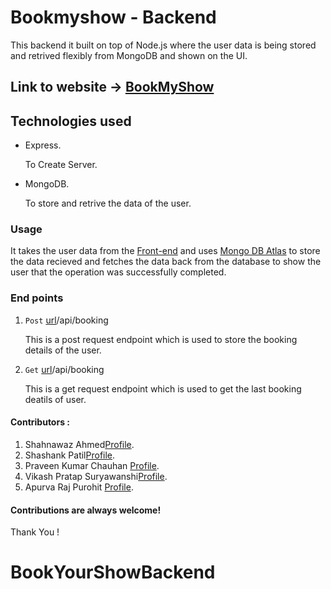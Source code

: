 # Bookmyshow - Backend

This backend it built on top of Node.js where the user data is being stored and retrived flexibly from MongoDB and shown on the UI.

## Link to website -> [BookMyShow](https://bookmy-show.netlify.app/)


## Technologies used
- Express.
   
    To Create Server.
- MongoDB.

    To store and retrive the data of the user.

### Usage 
It takes the user data from the [Front-end](https://github.com/AhmedShahnawaz/BookMyShow-Frontend-main) and uses [Mongo DB Atlas](https://www.mongodb.com/cloud/atlas/register) to store the data recieved and fetches the data back from the database to show the user that the 
operation was successfully completed.

### End points
1. `Post` [url](https://bookmyshow-backend-main.onrender.com)/api/booking 

   This is a post request endpoint which is used to store the booking details of the user.

2. `Get` [url](https://bookmyshow-backend-main.onrender.com)/api/booking

   This is a get request endpoint which is used to get the last booking deatils of user.

#### Contributors :    
  1. Shahnawaz Ahmed[Profile](https://github.com/AhmedShahnawaz).
  2. Shashank Patil[Profile](https://github.com/shashankpatil499).
  3. Praveen Kumar Chauhan [Profile](https://github.com/Praveen-2022).
  4. Vikash Pratap Suryawanshi[Profile](https://github.com/vikashp27).
  5. Apurva Raj Purohit [Profile](https://github.com/Apurvarajpurohit).

#### Contributions are always welcome!

Thank You !


# BookYourShowBackend

